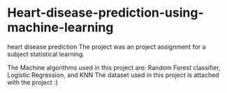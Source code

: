 # Heart-disease-prediction-using-machine-learning
heart disease prediction
The project was an project assignment for a subject statistical learning.

The Machine algorithms used in this project are:
Random Forest classifier,
Logistic Regression,
and KNN
The dataset used in this project is attached with the project :) 

